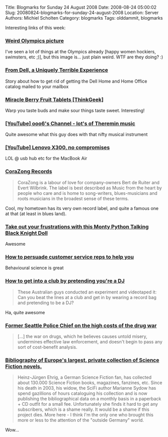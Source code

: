 Title: Blogmarks for Sunday 24 August 2008
Date: 2008-08-24 05:00:02
Slug: 20080824-blogmarks-for-sunday-24-august-2008
Location: Server
Authors: Michiel Scholten
Category: blogmarks
Tags: olddammit, blogmarks

<p>Interesting links of this week:</p>
<h3><a href="http://www.caledosphere.com/?p=4916">Weird Olympics picture</a></h3>
<p>I've seen a lot of things at the Olympics already [happy women hockiers, swimsters, etc ;)], but this image is... just plain weird. WTF are they doing? :)</p>
<h3><a href="http://changelog.complete.org/posts/741-From-Dell,-a-Uniquely-Terrible-Experience.html">From Dell, a Uniquely Terrible Experience</a></h3>
<p>Story about how to get rid of getting the Dell Home and Home Office catalog mailed to your mailbox</p>
<h3><a href="http://www.thinkgeek.com/caffeine/candy/ab3f/?cpg=ab">Miracle Berry Fruit Tablets [ThinkGeek]</a></h3>
<p>Warp you taste buds and make sour things taste sweet. Interesting!</p>
<h3><a href="http://www.youtube.com/profile?user=ooo6&amp;feature=iv">[YouTube] ooo6's Channel - lot's of Theremin music</a></h3>
<p>Quite awesome what this guy does with that nifty musical instrument</p>
<h3><a href="http://www.youtube.com/watch?v=_hnOCUkbix0">[YouTube] Lenovo X300, no compromises</a></h3>
<p>LOL @ usb hub etc for the MacBook Air</p>
<h3><a href="http://www.corazong.com/">CoraZong Records</a></h3>
<blockquote><p>CoraZong is a labour of love for company-owners Bert de Ruiter and Evert Wilbrink. The label is best described as Music from the heart by people who care and is home to song-writers, blues-musicians and roots musicians in the broadest sense of these terms.</p></blockquote></p>

<p>Cool, my hometown has its very own record label, and quite a famous one at that (at least in blues land).</p>
<h3><a href="http://www.computergear.com/monty-python-talking-black-knight-doll-plush.html">Take out your frustrations with this Monty Python Talking Black Knight Doll</a></h3>
<p>Awesome</p>
<h3><a href="http://www.boingboing.net/2008/08/15/how-to-persuade-cust.html">How to persuade customer service reps to help you</a></h3>
<p>Behavioural science is great</p>
<h3><a href="http://www.boingboing.net/2008/08/15/how-to-get-into-a-cl.html">How to get into a club by pretending you're a DJ</a></h3>
<blockquote><p>These Australian guys conducted an experiment and videotaped it: Can you beat the lines at a club and get in by wearing a record bag and pretending to be a DJ?</p></blockquote>

<p>Ha, quite awesome</p>
<h3><a href="http://www.boingboing.net/2008/08/15/former-seattle-polic.html">Former Seattle Police Chief on the high costs of the drug war</a></h3>
<blockquote><p>[...] the war on drugs, which he believes causes untold misery, undermines effective law enforcement, and doesn't begin to pass any sort of cost-benefit analysis.</blockquote></p>
<h3><a href="http://www.boingboing.net/2008/08/15/bibliography-of-euro.html">Bibliography of Europe's largest, private collection of Science Fiction novels.</a></h3>
<blockquote>Heinz-J&uuml;rgen Ehrig, a German Science Fiction fan, has collected about 130.000 Science Fiction books, magazines, fanzines, etc. Since his death in 2003, his widow, the SciFi author Marianne Sydow has spend gazillions of hours cataloguing his collection and is now publishing the bibliographical data on a monthly basis in a paperback + CD outfit for a small fee. Unfortunately she finds it hard to get any subscribers, which is a shame really. It would be a shame if this project dies. More here - I think I'm the only one who brought this more or less to the attention of the "outside Germany" world.</p></blockquote>

<p>Wow...</p>

